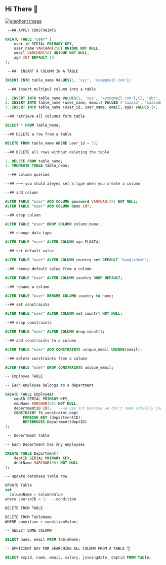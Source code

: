 ## Hi There  👋

[![elephent Image](https://img.freepik.com/free-photo/animal-elephant-mammal-nature-wild-patterns-decoration-multi-colored-generative-ai_188544-9609.jpg?w=1060&t=st=1691409223~exp=1691409823~hmac=7c57826acbd142532d709b9241ec48db0eb3aceb6cf0728bfe7bf3c48075d854)](https://img.freepik.com/free-photo/animal-elephant-mammal-nature-wild-patterns-decoration-multi-colored-generative-ai_188544-9609.jpg?w=1060&t=st=1691409223~exp=1691409823~hmac=7c57826acbd142532d709b9241ec48db0eb3aceb6cf0728bfe7bf3c48075d854)

```css
 --## APPLY CONSTRAINTS
```

```sql
CREATE TABLE "user" (
    user_id SERIAL PRIMARY KEY,
    user_name VARCHAR(250) UNIQUE NOT NULL,
    email VARCHAR(50) UNIQUE NOT NULL,
    age INT DEFAULT 18
);
```
```css
 --##  INSART A COLUMN IN A TABLE
```

```sql
INSERT INTO table_name VALUES(1, 'xyz', 'xyz@gmail.com');
```

```css
 --## insert multipul column into a table
```

```sql
1. INSERT INTO table_name VALUES(1, 'xyz', 'xyz@gmail.com'),(2, 'abc', 'abc@gmail.com');
2. INSERT INTO table_name (user_name, email) VALUES ('sazzad', 'sazzad@gmail.com');
3. INSERT INTO table_name (user_id, user_name, email, age) VALUES (4, 'rakib', 'rakib@gmail.com', 40);
```

```css
--## retrieve all columns form table
```

```sql
SELECT * FROM Table_Name;
```

```css
--## DELETE a row from a table
```
 
 ```sql
DELETE FROM table_name WHERE user_id = 35;
```

```css
--## DELETE all rows without deleting the table
```


```sql
1. DELETE FROM table_name;
2. TRUNCATE TABLE table_name;
```

```css
 --## column queries

--## →→→ you shuld alwyes set a type when you create a column

--## add column
```

```sql
ALTER TABLE "user" ADD COLUMN password VARCHAR(30) NOT NULL;
ALTER TABLE "user" ADD COLUMN demo INT;
```

```css
--## drop column
```

```sql
ALTER TABLE "user" DROP COLUMN column_name;
```

```css
--## change data type
```

```sql
ALTER TABLE "user" ALTER COLUMN age FLOAT4;
```

```css
--## set default value
```

```sql
ALTER TABLE "user" ALTER COLUMN country set DEFAULT 'bangladesh';
```

```css
--## remove default value from a column
```

```sql
ALTER TABLE "user" ALTER COLUMN country DROP DEFAULT;
```

```css
--## rename a column
```

```sql
ALTER TABLE "user" RENAME COLUMN country to home;
```

```css
--## set constraints
```

```sql
ALTER TABLE "user" ALTER COLUMN set countrt NOT NULL;
```

```css
--## drop constraints
```


```sql
ALTER TABLE "user" ALTER COLUMN drop countrt;
```

```css
--## add constraints to a column
```


```sql
ALTER TABLE "user" ADD CONSTRAINTS unique_email UNIQUE(email);
```

```css
--## delete constraints from a column
```


```sql
ALTER TABLE "user" DROP CONSTRAINTS unique_email;
```

```css
-- Employee TABLE

-- Each employee belongs to a department
```

```sql
CREATE TABLE Employee(
    empID SERIAL PRIMARY KEY,
    empName VARCHAR(50) NOT NULL,
    departmentID INT,   --we use int because we don't need actually incremental id
    CONSTRAINT fk_constraint_dept
        FOREIGN KEY (departmentID)
        REFERENCES Department(deptID)
);
```

```css
 -- Department Table

-- Each Department has mny employees
```

```sql
CREATE TABLE Department(
    deptID SERIAL PRIMARY KEY,
    deptName VARCHAR(50) NOT NULL
);
```
```css
-- update database table row
```

```js
UPDATE Table
set
  ColumnName = ColumnValue
where courseID = 1;  --condition
```

```css
DELETE FROM TABLE
```

```js
DELETE FROM TableName 
WHERE condition = conditionValue;
```

```css
-- SELECT SOME COLUMN
```
```sql
SELECT name, email FROM TableName;
```

```css
-- EFFICIENT WAY FOR SEARCHING ALL COLUMN FROM A TABLE 👌
```
```sql
SELECT empid, name, email, salary, joiningdate, deptid FROM Table;
```
